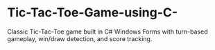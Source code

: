 # Tic-Tac-Toe-Game-using-C-
Classic Tic-Tac-Toe game built in C# Windows Forms with turn-based gameplay, win/draw detection, and score tracking.
